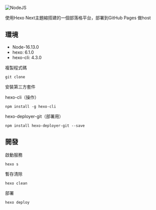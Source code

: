 
![NodeJS](https://img.shields.io/badge/node.js-6DA55F?style=for-the-badge&logo=node.js&logoColor=white)

使用Hexo Next主題縮搭建的一個部落格平台，部署到GitHub Pages 做host
## 環境
* Node-16.13.0
* hexo: 6.1.0
* hexo-cli: 4.3.0

複製程式碼
```
git clone 
```
安裝第三方套件

hexo-cli（操作）
```
npm install -g hexo-cli
```
hexo-deployer-git（部署用）
```
npm install hexo-deployer-git --save
```

## 開發
啟動服務
```
hexo s
```

暫存清除
```
hexo clean
```

部署
```
hexo deploy
```
